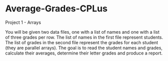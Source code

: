 # Average-Grades-CPLus

Project 1 - Arrays

You will be given two data files, one with a list of names and one with a list of three grades per row. The
list of names in the first file represent students. The list of grades in the second file represent the grades
for each student (they are parallel arrays). The goal is to read the student names and grades, calculate
their averages, determine their letter grades and produce a report.

